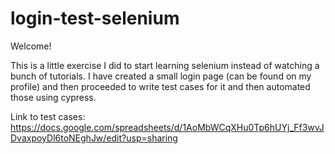 # login-test-selenium
Welcome!

This is a little exercise I did to start learning selenium instead of watching a bunch of tutorials. I have created a small login page (can be found on my profile) and then proceeded to write test cases for it and then automated those using cypress.

Link to test cases: https://docs.google.com/spreadsheets/d/1AoMbWCqXHu0Tp6hUYj_Ff3wvJDvaxpoyDl6toNEghJw/edit?usp=sharing
